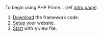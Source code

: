 
To begin using PHP Prime... (ref [intro page](../doc/introduction.md)).

1. [Download](https://github.com/craigfrancis/framework) the framework code.
2. [Setup](../doc/setup.md) your website.
3. [Start](../doc/setup/views.md) with a view file.
